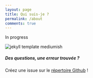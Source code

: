 ```yaml
---
layout: page
title: Qui suis-je ?
permalink: /about
comments: true
---
```


<div class="row justify-content-between">
<div class="col-md-8 pr-5">
<p>In progress</p>
<p class="mb-5"><img class="shadow-lg" src="{{site.baseurl}}/assets/images/wip.jpg" alt="jekyll template mediumish" /></p>
</div>
<div class="col-md-4">
<div class="sticky-top sticky-top-80">
<h5>Des questions, une erreur trouvée ?</h5>
<p>Créez une issue sur le <a href="https://github.com/ventaubain/ventaubain.github.io"> répertoire Github</a> !</p>
</div>
</div>
</div>
